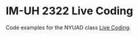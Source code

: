 # IM-UH 2322 Live Coding

Code examples for the NYUAD class [Live Coding](https://livecoding.nyuadim.com/).
